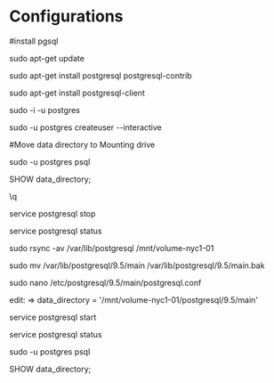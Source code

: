 # Configurations

#install pgsql

sudo apt-get update

sudo apt-get install postgresql postgresql-contrib

sudo apt-get install postgresql-client

sudo -i -u postgres

sudo -u postgres createuser --interactive






#Move data directory to Mounting drive

sudo -u postgres psql

SHOW data_directory;

\q

service postgresql stop

service postgresql status

sudo rsync -av /var/lib/postgresql /mnt/volume-nyc1-01

sudo mv /var/lib/postgresql/9.5/main /var/lib/postgresql/9.5/main.bak

sudo nano /etc/postgresql/9.5/main/postgresql.conf

edit: => data_directory = '/mnt/volume-nyc1-01/postgresql/9.5/main'

service postgresql start

service postgresql status

sudo -u postgres psql

SHOW data_directory;
